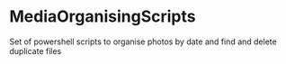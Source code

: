 # MediaOrganisingScripts
Set of powershell scripts to organise photos by date and find and delete duplicate files
